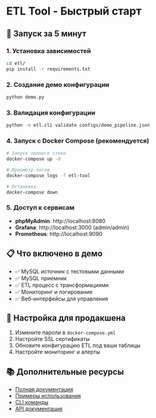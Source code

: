 # ETL Tool - Быстрый старт

## 🚀 Запуск за 5 минут

### 1. Установка зависимостей

```bash
cd etl/
pip install -r requirements.txt
```

### 2. Создание демо конфигурации

```bash
python demo.py
```

### 3. Валидация конфигурации

```bash
python -m etl.cli validate configs/demo_pipeline.json
```

### 4. Запуск с Docker Compose (рекомендуется)

```bash
# Запуск полного стека
docker-compose up -d

# Просмотр логов
docker-compose logs -f etl-tool

# Остановка
docker-compose down
```

### 5. Доступ к сервисам

- **phpMyAdmin**: http://localhost:8080
- **Grafana**: http://localhost:3000 (admin/admin)
- **Prometheus**: http://localhost:9090

## 📋 Что включено в демо

- ✅ MySQL источник с тестовыми данными
- ✅ MySQL приемник
- ✅ ETL процесс с трансформациями
- ✅ Мониторинг и логирование
- ✅ Веб-интерфейсы для управления

## 🔧 Настройка для продакшена

1. Измените пароли в `docker-compose.yml`
2. Настройте SSL сертификаты
3. Обновите конфигурацию ETL под ваши таблицы
4. Настройте мониторинг и алерты

## 📚 Дополнительные ресурсы

- [Полная документация](README.md)
- [Примеры использования](examples/)
- [CLI команды](cli.py)
- [API документация](dsl.py)
